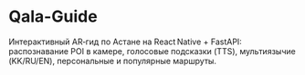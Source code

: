 # Qala-Guide
Интерактивный AR‑гид по Астане на React Native + FastAPI: распознавание POI в камере, голосовые подсказки (TTS), мультиязычие (KK/RU/EN), персональные и популярные маршруты.
